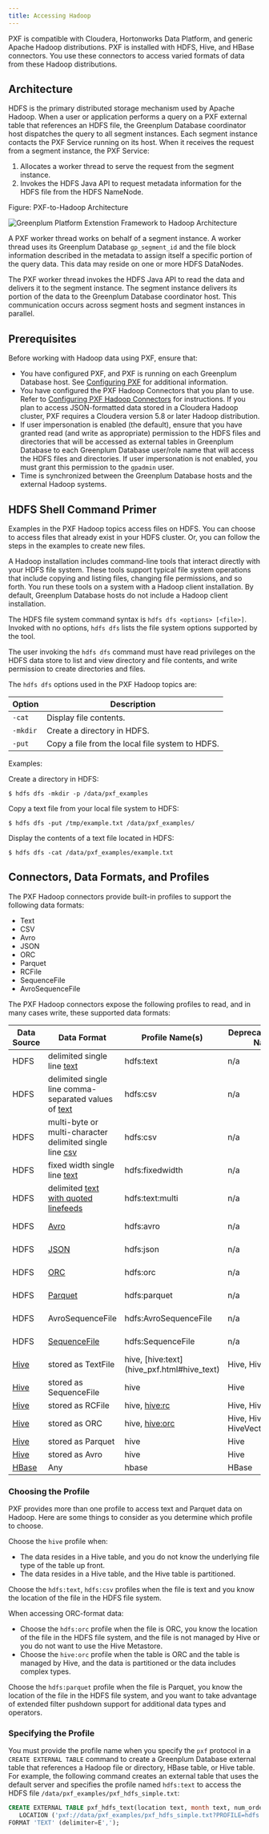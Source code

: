 ```yaml
---
title: Accessing Hadoop
---
```


<!--
Licensed to the Apache Software Foundation (ASF) under one
or more contributor license agreements.  See the NOTICE file
distributed with this work for additional information
regarding copyright ownership.  The ASF licenses this file
to you under the Apache License, Version 2.0 (the
"License"); you may not use this file except in compliance
with the License.  You may obtain a copy of the License at

  http://www.apache.org/licenses/LICENSE-2.0

Unless required by applicable law or agreed to in writing,
software distributed under the License is distributed on an
"AS IS" BASIS, WITHOUT WARRANTIES OR CONDITIONS OF ANY
KIND, either express or implied.  See the License for the
specific language governing permissions and limitations
under the License.
-->

PXF is compatible with Cloudera, Hortonworks Data Platform, and generic Apache Hadoop distributions. PXF is installed with HDFS, Hive, and HBase connectors. You use these connectors to access varied formats of data from these Hadoop distributions.

## <a id="hdfs_arch"></a>Architecture

HDFS is the primary distributed storage mechanism used by Apache Hadoop. When a user or application performs a query on a PXF external table that references an HDFS file, the Greenplum Database coordinator host dispatches the query to all segment instances. Each segment instance contacts the PXF Service running on its host. When it receives the request from a segment instance, the PXF Service:

1. Allocates a worker thread to serve the request from the segment instance.
2. Invokes the HDFS Java API to request metadata information for the HDFS file from the HDFS NameNode. 

<span class="figtitleprefix">Figure: </span>PXF-to-Hadoop Architecture

![Greenplum Platform Extenstion Framework to Hadoop Architecture](graphics/pxfarch.png "Greenplum Platform Extension Framework-to-Hadoop Architecture")

A PXF worker thread works on behalf of a segment instance. A worker thread uses its Greenplum Database `gp_segment_id` and the file block information described in the metadata to assign itself a specific portion of the query data. This data may reside on one or more HDFS DataNodes.

The PXF worker thread invokes the HDFS Java API to read the data and delivers it to the segment instance. The segment instance delivers its portion of the data to the Greenplum Database coordinator host. This communication occurs across segment hosts and segment instances in parallel.


## <a id="hadoop_prereq"></a>Prerequisites

Before working with Hadoop data using PXF, ensure that:

- You have configured PXF, and PXF is running on each Greenplum Database host. See [Configuring PXF](instcfg_pxf.html) for additional information.
- You have configured the PXF Hadoop Connectors that you plan to use. Refer to [Configuring PXF Hadoop Connectors](client_instcfg.html) for instructions. If you plan to access JSON-formatted data stored in a Cloudera Hadoop cluster, PXF requires a Cloudera version 5.8 or later Hadoop distribution.
- If user impersonation is enabled (the default), ensure that you have granted read (and write as appropriate) permission to the HDFS files and directories that will be accessed as external tables in Greenplum Database to each Greenplum Database user/role name that will access the HDFS files and directories. If user impersonation is not enabled, you must grant this permission to the `gpadmin` user.
- Time is synchronized between the Greenplum Database hosts and the external Hadoop systems.


## <a id="hdfs_cmdline"></a>HDFS Shell Command Primer
Examples in the PXF Hadoop topics access files on HDFS. You can choose to access files that already exist in your HDFS cluster. Or, you can follow the steps in the examples to create new files.

A Hadoop installation includes command-line tools that interact directly with your HDFS file system. These tools support typical file system operations that include copying and listing files, changing file permissions, and so forth. You run these tools on a system with a Hadoop client installation. By default, Greenplum Database hosts do not
include a Hadoop client installation.

The HDFS file system command syntax is `hdfs dfs <options> [<file>]`. Invoked with no options, `hdfs dfs` lists the file system options supported by the tool.

The user invoking the `hdfs dfs` command must have read privileges on the HDFS data store to list and view directory and file contents, and write permission to create directories and files.

The `hdfs dfs` options used in the PXF Hadoop topics are:

| Option  | Description |
|-------|-------------------------------------|
| `-cat`    | Display file contents. |
| `-mkdir`    | Create a directory in HDFS. |
| `-put`    | Copy a file from the local file system to HDFS. |

Examples:

Create a directory in HDFS:

``` shell
$ hdfs dfs -mkdir -p /data/pxf_examples
```

Copy a text file from your local file system to HDFS:

``` shell
$ hdfs dfs -put /tmp/example.txt /data/pxf_examples/
```

Display the contents of a text file located in HDFS:

``` shell
$ hdfs dfs -cat /data/pxf_examples/example.txt
```

## <a id="hadoop_connectors"></a>Connectors, Data Formats, and Profiles

The PXF Hadoop connectors provide built-in profiles to support the following data formats:

- Text
- CSV
- Avro
- JSON
- ORC
- Parquet
- RCFile
- SequenceFile
- AvroSequenceFile

The PXF Hadoop connectors expose the following profiles to read, and in many cases write, these supported data formats:

| Data Source | Data Format | Profile Name(s) | Deprecated Profile Name | Supported Operations |
|-------------|------|---------|-----|-----|
| HDFS | delimited single line [text](hdfs_text.html#profile_text) | hdfs:text | n/a | Read, Write |
| HDFS | delimited single line comma-separated values of [text](hdfs_text.html#profile_text) | hdfs:csv | n/a | Read, Write |
| HDFS | multi-byte or multi-character delimited single line [csv](hdfs_text.html#multibyte_delim) | hdfs:csv | n/a | Read |
| HDFS | fixed width single line [text](hdfs_fixedwidth.html) | hdfs:fixedwidth | n/a | Read, Write |
| HDFS | delimited [text with quoted linefeeds](hdfs_text.html#profile_textmulti) | hdfs:text:multi | n/a | Read |
| HDFS | [Avro](hdfs_avro.html) | hdfs:avro | n/a | Read, Write |
| HDFS | [JSON](hdfs_json.html) | hdfs:json | n/a | Read, Write |
| HDFS | [ORC](hdfs_orc.html) | hdfs:orc | n/a | Read, Write |
| HDFS | [Parquet](hdfs_parquet.html) | hdfs:parquet | n/a | Read, Write |
| HDFS | AvroSequenceFile | hdfs:AvroSequenceFile | n/a | Read, Write |
| HDFS | [SequenceFile](hdfs_seqfile.html) | hdfs:SequenceFile | n/a | Read, Write |
| [Hive](hive_pxf.html) | stored as TextFile | hive, [hive:text] (hive_pxf.html#hive_text) | Hive, HiveText | Read |
| [Hive](hive_pxf.html) | stored as SequenceFile | hive | Hive | Read |
| [Hive](hive_pxf.html) | stored as RCFile | hive, [hive:rc](hive_pxf.html#hive_hiverc) | Hive, HiveRC | Read |
| [Hive](hive_pxf.html) | stored as ORC | hive, [hive:orc](hive_pxf.html#hive_orc) | Hive, HiveORC, HiveVectorizedORC | Read |
| [Hive](hive_pxf.html) | stored as Parquet | hive | Hive | Read |
| [Hive](hive_pxf.html) | stored as Avro | hive | Hive | Read |
| [HBase](hbase_pxf.html) | Any | hbase | HBase | Read |

### <a id="choose_profile"></a>Choosing the Profile

PXF provides more than one profile to access text and Parquet data on Hadoop. Here are some things to consider as you determine which profile to choose.

Choose the `hive` profile when:

- The data resides in a Hive table, and you do not know the underlying file type of the table up front.
- The data resides in a Hive table, and the Hive table is partitioned.

Choose the `hdfs:text`, `hdfs:csv` profiles when the file is text and you know the location of the file in the HDFS file system.

When accessing ORC-format data:

- Choose the `hdfs:orc` profile when the file is ORC, you know the location of the file in the HDFS file system, and the file is not managed by Hive or you do not want to use the Hive Metastore.
- Choose the `hive:orc` profile when the table is ORC and the table is managed by Hive, and the data is partitioned or the data includes complex types.

Choose the `hdfs:parquet` profile when the file is Parquet, you know the location of the file in the HDFS file system, and you want to take advantage of extended filter pushdown support for additional data types and operators.


### <a id="specify_profile"></a>Specifying the Profile

You must provide the profile name when you specify the `pxf` protocol in a `CREATE EXTERNAL TABLE` command to create a Greenplum Database external table that references a Hadoop file or directory, HBase table, or Hive table. For example, the following command creates an external table that uses the default server and specifies the profile named `hdfs:text` to access the HDFS file `/data/pxf_examples/pxf_hdfs_simple.txt`:

``` sql
CREATE EXTERNAL TABLE pxf_hdfs_text(location text, month text, num_orders int, total_sales float8)
   LOCATION ('pxf://data/pxf_examples/pxf_hdfs_simple.txt?PROFILE=hdfs:text')
FORMAT 'TEXT' (delimiter=E',');
```
